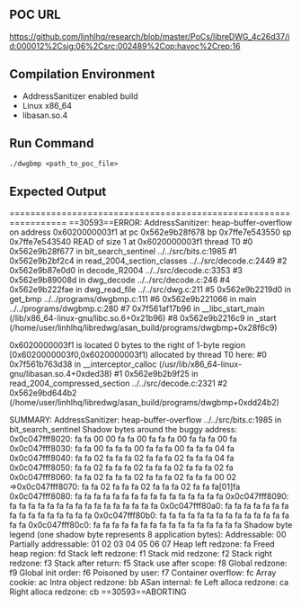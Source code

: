 ## POC URL
https://github.com/linhlhq/research/blob/master/PoCs/libreDWG_4c26d37/id:000012%2Csig:06%2Csrc:002489%2Cop:havoc%2Crep:16

## Compilation Environment
- AddressSanitizer enabled build
- Linux x86_64
- libasan.so.4

## Run Command
```
./dwgbmp <path_to_poc_file>
```

## Expected Output
=================================================================
==30593==ERROR: AddressSanitizer: heap-buffer-overflow on address 0x6020000003f1 at pc 0x562e9b28f678 bp 0x7ffe7e543550 sp 0x7ffe7e543540
READ of size 1 at 0x6020000003f1 thread T0
    #0 0x562e9b28f677 in bit_search_sentinel ../../src/bits.c:1985
    #1 0x562e9b2bf2c4 in read_2004_section_classes ../../src/decode.c:2449
    #2 0x562e9b87e0d0 in decode_R2004 ../../src/decode.c:3353
    #3 0x562e9b89008d in dwg_decode ../../src/decode.c:246
    #4 0x562e9b222fae in dwg_read_file ../../src/dwg.c:211
    #5 0x562e9b2219d0 in get_bmp ../../programs/dwgbmp.c:111
    #6 0x562e9b221066 in main ../../programs/dwgbmp.c:280
    #7 0x7f561af17b96 in __libc_start_main (/lib/x86_64-linux-gnu/libc.so.6+0x21b96)
    #8 0x562e9b2216c9 in _start (/home/user/linhlhq/libredwg/asan_build/programs/dwgbmp+0x28f6c9)

0x6020000003f1 is located 0 bytes to the right of 1-byte region [0x6020000003f0,0x6020000003f1)
allocated by thread T0 here:
    #0 0x7f561b763d38 in __interceptor_calloc (/usr/lib/x86_64-linux-gnu/libasan.so.4+0xded38)
    #1 0x562e9b2b9f25 in read_2004_compressed_section ../../src/decode.c:2321
    #2 0x562e9bd644b2  (/home/user/linhlhq/libredwg/asan_build/programs/dwgbmp+0xdd24b2)

SUMMARY: AddressSanitizer: heap-buffer-overflow ../../src/bits.c:1985 in bit_search_sentinel
Shadow bytes around the buggy address:
  0x0c047fff8020: fa fa 00 00 fa fa 00 fa fa fa 00 fa fa fa 00 fa
  0x0c047fff8030: fa fa 00 fa fa fa 00 fa fa fa 00 fa fa fa 04 fa
  0x0c047fff8040: fa fa 02 fa fa fa 02 fa fa fa 02 fa fa fa 04 fa
  0x0c047fff8050: fa fa 02 fa fa fa 02 fa fa fa 02 fa fa fa 02 fa
  0x0c047fff8060: fa fa 02 fa fa fa 02 fa fa fa 02 fa fa fa 00 02
=>0x0c047fff8070: fa fa 02 fa fa fa 02 fa fa fa 02 fa fa fa[01]fa
  0x0c047fff8080: fa fa fa fa fa fa fa fa fa fa fa fa fa fa fa fa
  0x0c047fff8090: fa fa fa fa fa fa fa fa fa fa fa fa fa fa fa fa
  0x0c047fff80a0: fa fa fa fa fa fa fa fa fa fa fa fa fa fa fa fa
  0x0c047fff80b0: fa fa fa fa fa fa fa fa fa fa fa fa fa fa fa fa
  0x0c047fff80c0: fa fa fa fa fa fa fa fa fa fa fa fa fa fa fa fa
Shadow byte legend (one shadow byte represents 8 application bytes):
  Addressable:           00
  Partially addressable: 01 02 03 04 05 06 07
  Heap left redzone:       fa
  Freed heap region:       fd
  Stack left redzone:      f1
  Stack mid redzone:       f2
  Stack right redzone:     f3
  Stack after return:      f5
  Stack use after scope:   f8
  Global redzone:          f9
  Global init order:       f6
  Poisoned by user:        f7
  Container overflow:      fc
  Array cookie:            ac
  Intra object redzone:    bb
  ASan internal:           fe
  Left alloca redzone:     ca
  Right alloca redzone:    cb
==30593==ABORTING